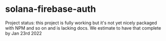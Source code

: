 # solana-firebase-auth

Project status: this project is fully working but it's not yet nicely packaged with NPM and so on and is lacking docs. 
We estimate to have that complete by Jan 23rd 2022
